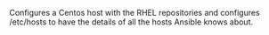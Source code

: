Configures a Centos host with the RHEL repositories and configures /etc/hosts to have the details of all the hosts Ansible knows about.
